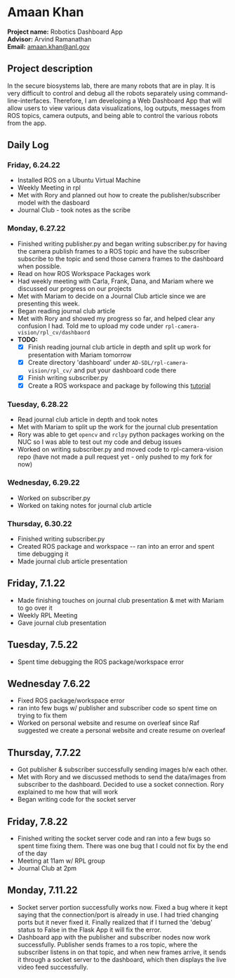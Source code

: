# Amaan Khan

**Project name:** Robotics Dashboard App   
**Advisor:** Arvind Ramanathan   
**Email:** amaan.khan@anl.gov   

## Project description
In the secure biosystems lab, there are many robots that are in play. It is very difficult to control and debug all the robots separately using command-line-interfaces. Therefore, I am developing a Web Dashboard App that will allow users to view various data visualizations, log outputs, messages from ROS topics, camera outputs, and being able to control the various robots from the app.

## Daily Log

### Friday, 6.24.22
* Installed ROS on a Ubuntu Virtual Machine
* Weekly Meeting in rpl
* Met with Rory and planned out how to create the publisher/subscriber model with the dasboard
* Journal Club - took notes as the scribe

### Monday, 6.27.22
* Finished writing publisher.py and began writing subscriber.py for having the camera publish frames to a ROS topic and have the subscriber subscribe to the topic and send those camera frames to the dashboard when possible.
* Read on how ROS Workspace Packages work
* Had weekly meeting with Carla, Frank, Dana, and Mariam where we discussed our progress on our projects
* Met with Mariam to decide on a Journal Club article since we are presenting this week.
* Began reading journal club article
* Met with Rory and showed my progress so far, and helped clear any confusion I had. Told me to upload my code under `rpl-camera-vision/rpl_cv/dashbaord`
* **TODO:**    
  - [x] Finish reading journal club article in depth and split up work for presentation with Mariam tomorrow
  - [x] Create directory 'dashboard' under `AD-SDL/rpl-camera-vision/rpl_cv/` and put your dashboard code there
  - [x] Finish writing subscriber.py
  - [x] Create a ROS workspace and package by following this [tutorial](https://docs.ros.org/en/foxy/Tutorials/Beginner-Client-Libraries/Creating-A-Workspace/Creating-A-Workspace.html#new-directory)

### Tuesday, 6.28.22
* Read journal club article in depth and took notes
* Met with Mariam to split up the work for the journal club presentation
* Rory was able to get `opencv` and `rclpy` python packages working on the NUC so I was able to test out my code and debug issues
* Worked on writing subscriber.py and moved code to rpl-camera-vision repo (have not made a pull request yet - only pushed to my fork for now)

### Wednesday, 6.29.22
* Worked on subscriber.py
* Worked on taking notes for journal club article

### Thursday, 6.30.22
* Finished writing subscriber.py
* Created ROS package and workspace -- ran into an error and spent time debugging it
* Made journal club article presentation

## Friday, 7.1.22
* Made finishing touches on journal club presentation & met with Mariam to go over it
* Weekly RPL Meeting
* Gave journal club presentation

## Tuesday, 7.5.22
* Spent time debugging the ROS package/workspace error

## Wednesday 7.6.22
* Fixed ROS package/workspace error
* ran into few bugs w/ publisher and subscriber code so spent time on trying to fix them
* Worked on personal website and resume on overleaf since Raf suggested we create a personal website and create resume on overleaf

## Thursday, 7.7.22
* Got publisher & subscriber successfully sending images b/w each other. 
* Met with Rory and we discussed methods to send the data/images from subscriber to the dashboard. Decided to use a socket connection. Rory explained to me how that will work
* Began writing code for the socket server

## Friday, 7.8.22
* Finished writing the socket server code and ran into a few bugs so spent time fixing them. There was one bug that I could not fix by the end of the day
* Meeting at 11am w/ RPL group
* Journal Club at 2pm

## Monday, 7.11.22
* Socket server portion successfully works now. Fixed a bug where it kept saying that the connection/port is already in use. I had tried changing ports but it never fixed it. Finally realized that if I turned the 'debug' status to False in the Flask App it will fix the error. 
* Dashboard app with the publisher and subscriber nodes now work successfully. Publisher sends frames to a ros topic, where the subscriber listens in on that topic, and when new frames arrive, it sends it through a socket server to the dashboard, which then displays the live video feed successfully.
